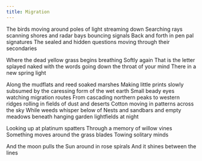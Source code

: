 ```yaml
---
title: Migration
---
```


The birds moving around poles of light streaming down
Searching rays scanning shores and radar bays bouncing signals <!--excerpt-->
Back and forth in pen pal signatures
The sealed and hidden questions moving through their secondaries
<br>

Where the dead yellow grass begins breathing
Softly again
That is the letter splayed naked with the words going down the throat of your mind
There in a new spring light
<br>

Along the mudflats and reed soaked marshes
Making little prints slowly subsumed by the caressing form of the wet earth
Small beady eyes watching migration routes
From cascading northern peaks to western ridges rolling in fields of dust and deserts
Cotton moving in patterns across the sky
While weeds whisper below of
Nests and sandbars and empty meadows beneath hanging garden lightfields at night
<br>

Looking up at platinum spatters
Through a memory of willow vines
Something moves around the grass blades
Towing solitary minds
<br>

And the moon pulls the Sun around in rose spirals
And it shines between the lines
